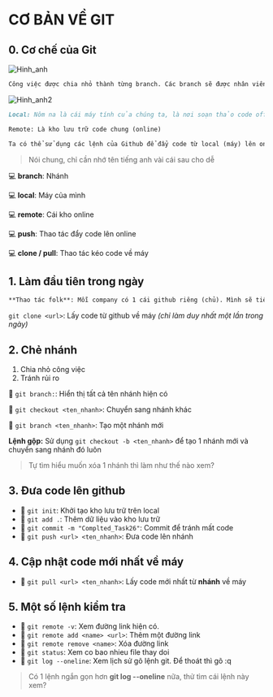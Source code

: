 # CƠ BẢN VỀ GIT 
## 0. Cơ chế của Git 
![Hinh_anh](https://encrypted-tbn0.gstatic.com/images?q=tbn:ANd9GcR4IkgIwsGWN52UBrCWimoeCqeQ4fo2F91_mg&s)

```md
Công việc được chia nhỏ thành từng branch. Các branch sẽ được nhân viên làm và chỉnh sửa trước, sau cùng mới được gộp vào nhánh master để tạo thành sản phẩm hoàn thiện. 
```
![Hinh_anh2](https://i.ytimg.com/vi/7jG1Bo84SGc/hq720.jpg?sqp=-oaymwEhCK4FEIIDSFryq4qpAxMIARUAAAAAGAElAADIQj0AgKJD&rs=AOn4CLB1JwpTtPzlr8_b08fRxFmFsasfBw)
```md
Local: Nôm na là cái máy tính của chúng ta, là nơi soạn thảo code offline 

Remote: Là kho lưu trữ code chung (online) 

Ta có thể sử dụng các lệnh của Github để đẩy code từ local (máy) lên online (remote), cũng có thể lấy code từ remote về local . Ngoài ra, trên remote cũng xảy ra hiện tượng gộp nhánh như ở hình 1. 
```

>Nói chung, chỉ cần nhớ tên tiếng anh vài cái sau cho dễ 

💻 **branch**: Nhánh 

💻 **local**: Máy của mình 

💻 **remote**: Cái kho online 

💻 **push**: Thao tác đẩy code lên online  

💻 **clone / pull**: Thao tác kéo code về máy 


## 1. Làm đầu tiên trong ngày 
```md
**Thao tác folk**: Mỗi company có 1 cái github riêng (chủ). Mình sẽ tiến hành đưa cái github riêng của công ty đó về github của mình và chỉnh sửa ngay trên github của mình. Rồi mới đua code lên lại github của công ty. 
```
`git clone <url>`: Lấy code từ github về máy *(chỉ làm duy nhất một lần trong ngày)* 
## 2. Chẻ nhánh 
1. Chia nhỏ công việc 
2. Tránh rủi ro  

📝 `git branch:`: Hiển thị tất cả tên nhánh hiện có

📝 `git checkout <ten_nhanh>`: Chuyển sang nhánh khác 

📝 `git branch <ten_nhanh>`: Tạo một nhánh mới 

**Lệnh gộp:** Sử dụng `git checkout -b <ten_nhanh>` để tạo 1 nhánh mới và chuyển sang nhánh đó luôn 

>Tự tìm hiểu muốn xóa 1 nhánh thì làm như thế nào xem?
## 3. Đưa code lên github 
- 📝 `git init`: Khởi tạo kho lưu trữ trên local 
- 📝 `git add .`: Thêm dữ liệu vào kho lưu trữ 
- 📝 `git commit -m "Complted_Task26"`: Commit để tránh mất code 
- 📝 `git push <url> <ten_nhanh>`: Đưa code lên nhánh 
## 4. Cập nhật code mới nhất về máy 
- 📝 `git pull <url> <ten_nhanh>`: Lấy code mới nhất từ **nhánh** về máy 
## 5. Một số lệnh kiểm tra 
- 📝 `git remote -v`: Xem đường link hiện có. 
- 📝 `git remote add <name> <url>`: Thêm một đường link 
- 📝 `git remote remove <name>`: Xóa đường link 
- 📝 `git status`: Xem co bao nhieu file thay doi 
- 📝 `git log --oneline`: Xem lịch sử gõ lệnh git. Để thoát thì gõ :q 

>Có 1 lệnh ngắn gọn hơn **git log --oneline** nữa, thử tìm cái lệnh này xem? 
